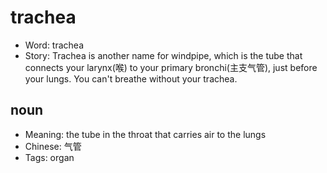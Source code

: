 # trachea

- Word: trachea
- Story: Trachea is another name for windpipe, which is the tube that connects your larynx(喉) to your primary bronchi(主支气管), just before your lungs. You can't breathe without your trachea.

## noun

- Meaning: the tube in the throat that carries air to the lungs
- Chinese: 气管
- Tags: organ

